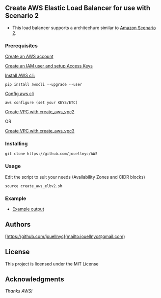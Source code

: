 ## Create AWS Elastic Load Balancer for use with  Scenario 2
- This load balancer supports a architechure similar to [Amazon Scenario 2](https://docs.aws.amazon.com/vpc/latest/userguide/VPC_Scenario2.html).

### Prerequisites
[Create an AWS account](https://aws.amazon.com)

[Create an IAM user and setup Access Keys](https://docs.aws.amazon.com/IAM/latest/UserGuide/id_users_create.html#id_users_create_cliwpsapi)

[Install AWS cli:](https://docs.aws.amazon.com/cli/latest/userguide/installing.html)
```
pip install awscli --upgrade --user
```
[Config aws cli](https://docs.aws.amazon.com/cli/latest/userguide/cli-chap-getting-started.html)
```
aws configure (set your KEYS/ETC)

```
[Create VPC with create_aws_vpc2](https://github.com/jouellnyc/AWS/tree/master/create_aws_vpc2)

OR

[Create VPC with create_aws_vpc3](https://github.com/jouellnyc/AWS/tree/master/create_aws_vpc3)

### Installing
```
git clone https://github.com/jouellnyc/AWS
```

### Usage
Edit the script to suit your needs (Availability Zones and CIDR blocks) 
 <br />
```
source create_aws_elbv2.sh
```

### Example 
- [Example output](example.txt)

## Authors
[https://github.com/jouellnyc](mailto:jouellnyc@gmail.com)

## License
This project is licensed under the MIT License

## Acknowledgments
*Thanks AWS!*
